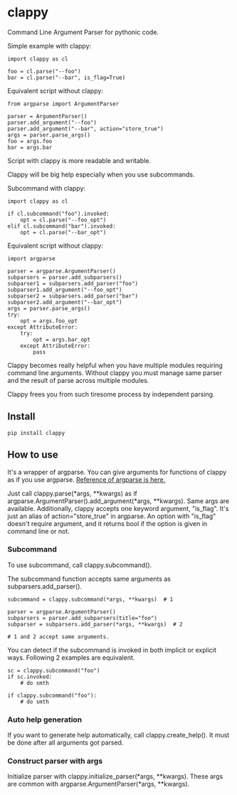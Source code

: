 # clappy

Command Line Argument Parser for pythonic code.


Simple example with clappy:

    import clappy as cl

    foo = cl.parse("--foo")
    bar = cl.parse("--bar", is_flag=True)

Equivalent script without clappy:

    from argparse import ArgumentParser

    parser = ArgumentParser()
    parser.add_argument("--foo")
    parser.add_argument("--bar", action="store_true")
    args = parser.parse_args()
    foo = args.foo
    bar = args.bar
    

Script with clappy is more readable and writable.

Clappy will be big help especially when you use subcommands.

Subcommand with clappy:

    import clappy as cl

    if cl.subcommand("foo").invoked:
        opt = cl.parse("--foo_opt")
    elif cl.subcommand("bar").invoked:
        opt = cl.parse("--bar_opt")

Equivalent script without clappy:

    import argparse

    parser = argparse.ArgumentParser()
    subparsers = parser.add_subparsers()
    subparser1 = subparsers.add_parser("foo")
    subparser1.add_argument("--foo_opt")
    subparser2 = subparsers.add_parser("bar")
    subparser2.add_argument("--bar_opt")
    args = parser.parse_args()
    try:
        opt = args.foo_opt
    except AttributeError:
        try:
            opt = args.bar_opt
        except AttributeError:
            pass

Clappy becomes really helpful when you have multiple modules requiring command line arguments.
Without clappy you must manage same parser and the result of parse across multiple modules.

Clappy frees you from such tiresome process by independent parsing.


## Install

`pip install clappy`

## How to use

It's a wrapper of argparse. You can give arguments for functions of clappy as if you use argparse. [Reference of argparse is here.](https://docs.python.org/ja/3/howto/argparse.html)

Just call clappy.parse(*args, **kwargs) as if argparse.ArgumentParser().add_argument(*args, **kwargs). 
Same args are available. Additionally, clappy accepts one keyword argument, "is_flag".
It's just an alias of action="store_true" in argparse. 
An option with "is_flag" doesn't require argument, and it returns bool if the option is given in command line or not.

### Subcommand

To use subcommand, call clappy.subcommand().

The subcommand function accepts same arguments as subparsers.add_parser().

    subcommand = clappy.subcommand(*args, **kwargs)  # 1

    parser = argparse.ArgumentParser()
    subparsers = parser.add_subparsers(title="foo")
    subparser = subparsers.add_parser(*args, **kwargs)  # 2
    
    # 1 and 2 accept same arguments.

You can detect if the subcommand is invoked in both implicit or explicit ways.
Following 2 examples are equivalent.

    sc = clappy.subcommand("foo")
    if sc.invoked:
        # do smth

    if clappy.subcommand("foo"):
        # do smth

### Auto help generation

If you want to generate help automatically, call clappy.create_help(). 
It must be done after all arguments got parsed.

### Construct parser with args

Initialize parser with clappy.initialize_parser(*args, **kwargs).
These args are common with argparse.ArgumentParser(*args, **kwargs).

